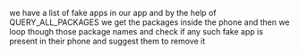 we have a list of fake apps in our app and by the help of QUERY_ALL_PACKAGES we get the packages inside the phone  and then we loop though those package names and check if any such fake app is present in their phone and suggest them to remove it
